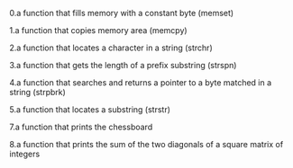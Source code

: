 0.a function that fills memory with a constant byte (memset)

1.a function that copies memory area (memcpy)

2.a function that locates a character in a string (strchr)

3.a function that gets the length of a prefix substring (strspn)

4.a function that searches and returns a pointer to a byte matched in a string (strpbrk)

5.a function that locates a substring (strstr)

7.a function that prints the chessboard

8.a function that prints the sum of the two diagonals of a square matrix of integers

